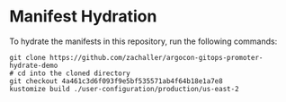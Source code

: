 # Manifest Hydration

To hydrate the manifests in this repository, run the following commands:

```shell
git clone https://github.com/zachaller/argocon-gitops-promoter-hydrate-demo
# cd into the cloned directory
git checkout 4a461c3d6f093f9e5bf535571ab4f64b18e1a7e8
kustomize build ./user-configuration/production/us-east-2
```

